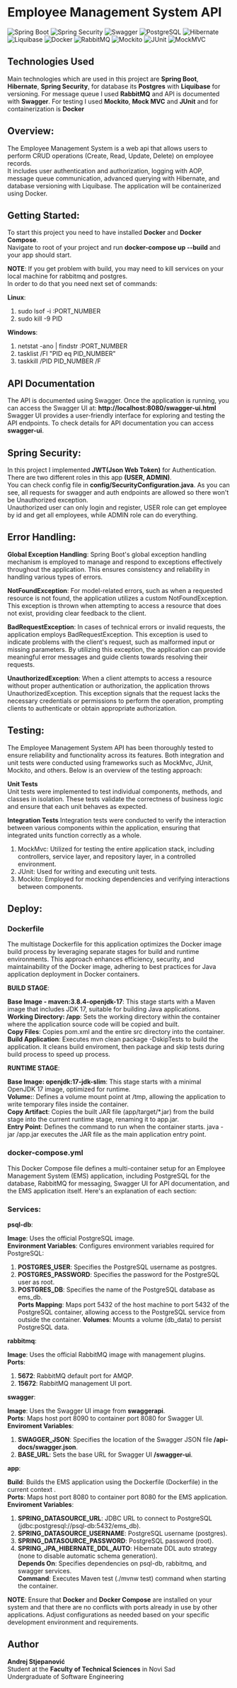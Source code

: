 # Employee Management System API
![Spring Boot](https://img.shields.io/badge/Spring%20Boot-black?logo=springboot)
![Spring Security](https://img.shields.io/badge/Spring%20Security-black?logo=springsecurity)
![Swagger](https://img.shields.io/badge/Swagger-green?logo=swagger&logoColor=white)
![PostgreSQL](https://img.shields.io/badge/PostgreSQL-blue?logo=postgresql&logoColor=white)
![Hibernate](https://img.shields.io/badge/Hibernate-red?logo=hibernate&logoColor=white)
![Liquibase](https://img.shields.io/badge/Liguibase-brightgreen?logo=junit&logoColor=white)
![Docker](https://img.shields.io/badge/Docker-blue?logo=docker&logoColor=white)
![RabbitMQ](https://img.shields.io/badge/RabbitMQ-green?logo=rabbitmq&logoColor=white)
![Mockito](https://img.shields.io/badge/Mockito-yellow?logo=mockito&logoColor=white)
![JUnit](https://img.shields.io/badge/JUnit-brightgreen?logo=junit&logoColor=white)
![MockMVC](https://img.shields.io/badge/MockMVC-brightgreen?logo=mockmvc&logoColor=white)

## Technologies Used
Main technologies which are used in this project are **Spring Boot**, **Hibernate**, **Spring Security**, for database its **Postgres** with **Liquibase** for versioning. For message queue I used **RabbitMQ** and API is documented with **Swagger**. For testing I used **Mockito**, **Mock MVC** and **JUnit**  and for containerization is **Docker**

## Overview:  
The Employee Management System is a web api that allows users to perform CRUD operations (Create, Read, Update, Delete) on employee records.  
It includes user authentication and authorization, logging with AOP, message queue communication, advanced querying with Hibernate, and database versioning with Liquibase. The application will be containerized using Docker.

## Getting Started:  
To start this project you need to have installed **Docker** and **Docker Compose**.  
Navigate to root of your project and run **docker-compose up --build** and your app should start.  

**NOTE**: If you get problem with build, you may need to kill services on your local machine for rabbitmq and postgres.  
In order to do that you need next set of commands:  

**Linux**:  
1. sudo lsof -i :PORT_NUMBER
2. sudo kill -9 PID
   
**Windows**:
1. netstat -ano | findstr :PORT_NUMBER
2. tasklist /FI "PID eq PID_NUMBER"
3. taskkill /PID PID_NUMBER /F

## API Documentation
The API is documented using Swagger. Once the application is running, you can access the Swagger UI at: **http://localhost:8080/swagger-ui.html**  
Swagger UI provides a user-friendly interface for exploring and testing the API endpoints. To check details for API documentation you can access **swagger-ui**.

## Spring Security:  
In this project I implemented **JWT(Json Web Token)** for Authentication.  
There are two different roles in this app **(USER, ADMIN)**.  
You can check config file in **config/SecurityConfiguration.java**. As you can see, all requests for swagger and auth endpoints are allowed so there won't be Unauthorized exception.  
Unauthorized user can only login and register, USER role can get employee by id and get all employees, while ADMIN role can do everything.

## Error Handling:  
**Global Exception Handling**: Spring Boot's global exception handling mechanism is employed to manage and respond to exceptions effectively throughout the application. This ensures consistency and reliability in handling various types of errors.  

**NotFoundException**: For model-related errors, such as when a requested resource is not found, the application utilizes a custom NotFoundException. This exception is thrown when attempting to access a resource that does not exist, providing clear feedback to the client.  

**BadRequestException**: In cases of technical errors or invalid requests, the application employs BadRequestException. This exception is used to indicate problems with the client's request, such as malformed input or missing parameters. By utilizing this exception, the application can provide meaningful error messages and guide clients towards resolving their requests.  

**UnauthorizedException**: When a client attempts to access a resource without proper authentication or authorization, the application throws UnauthorizedException. This exception signals that the request lacks the necessary credentials or permissions to perform the operation, prompting clients to authenticate or obtain appropriate authorization.

## Testing:  
The Employee Management System API has been thoroughly tested to ensure reliability and functionality across its features. Both integration and unit tests were conducted using frameworks such as MockMvc, JUnit, Mockito, and others. Below is an overview of the testing approach:  

**Unit Tests**  
Unit tests were implemented to test individual components, methods, and classes in isolation. These tests validate the correctness of business logic and ensure that each unit behaves as expected.   

**Integration Tests**
Integration tests were conducted to verify the interaction between various components within the application, ensuring that integrated units function correctly as a whole.  

1. MockMvc: Utilized for testing the entire application stack, including controllers, service layer, and repository layer, in a controlled environment.
2. JUnit: Used for writing and executing unit tests.
3. Mockito: Employed for mocking dependencies and verifying interactions between components.

## Deploy:  
### Dockerfile  
The multistage Dockerfile for this application optimizes the Docker image build process by leveraging separate stages for build and runtime environments. This approach enhances efficiency, security, and maintainability of the Docker image, adhering to best practices for Java application deployment in Docker containers.  

**BUILD STAGE**:  

**Base Image - maven:3.8.4-openjdk-17**: This stage starts with a Maven image that includes JDK 17, suitable for building Java applications.  
**Working Directory: /app**: Sets the working directory within the container where the application source code will be copied and built.  
**Copy Files**: Copies pom.xml and the entire src directory into the container.    
**Build Application**: Executes mvn clean package -DskipTests to build the application. It cleans build enviroment, then package and skip tests during build process to speed up process.  

**RUNTIME STAGE**:  

**Base Image: openjdk:17-jdk-slim**: This stage starts with a minimal OpenJDK 17 image, optimized for runtime.  
**Volume:**: Defines a volume mount point at /tmp, allowing the application to write temporary files inside the container.    
**Copy Artifact**: Copies the built JAR file (app/target/*.jar) from the build stage into the current runtime stage, renaming it to app.jar.      
**Entry Point**: Defines the command to run when the container starts. java -jar /app.jar executes the JAR file as the main application entry point.  

### docker-compose.yml  

This Docker Compose file defines a multi-container setup for an Employee Management System (EMS) application, including PostgreSQL for the database, RabbitMQ for messaging, Swagger UI for API documentation, and the EMS application itself. Here's an explanation of each section:  

### Services:  

**psql-db**:    

**Image**: Uses the official PostgreSQL image.  
**Environment Variables**: Configures environment variables required for PostgreSQL:  
1. **POSTGRES_USER**: Specifies the PostgreSQL username as postgres.  
2. **POSTGRES_PASSWORD**: Specifies the password for the PostgreSQL user as root.  
3. **POSTGRES_DB**: Specifies the name of the PostgreSQL database as ems_db.  
**Ports Mapping**: Maps port 5432 of the host machine to port 5432 of the PostgreSQL container, allowing access to the PostgreSQL service from outside the container.
**Volumes**: Mounts a volume (db_data) to persist PostgreSQL data.

**rabbitmq**:  

**Image**: Uses the official RabbitMQ image with management plugins.  
**Ports**:  
1. **5672**: RabbitMQ default port for AMQP.
2. **15672**: RabbitMQ management UI port.  

**swagger**:  

**Image**: Uses the Swagger UI image from **swaggerapi**.  
**Ports**: Maps host port 8090 to container port 8080 for Swagger UI.  
**Enviroment Variables**:  
1. **SWAGGER_JSON**: Specifies the location of the Swagger JSON file **/api-docs/swagger.json**.
2. **BASE_URL**: Sets the base URL for Swagger UI **/swagger-ui**.

**app**:  

**Build**: Builds the EMS application using the Dockerfile (Dockerfile) in the current context .  
**Ports**: Maps host port 8080 to container port 8080 for the EMS application.  
**Enviroment Variables**:  
1. **SPRING_DATASOURCE_URL**: JDBC URL to connect to PostgreSQL (jdbc:postgresql://psql-db:5432/ems_db).
2. **SPRING_DATASOURCE_USERNAME**: PostgreSQL username (postgres).
3. **SPRING_DATASOURCE_PASSWORD**: PostgreSQL password (root).
4. **SPRING_JPA_HIBERNATE_DDL_AUTO**: Hibernate DDL auto strategy (none to disable automatic schema generation).  
**Depends On**: Specifies dependencies on psql-db, rabbitmq, and swagger services.  
**Command**: Executes Maven test (./mvnw test) command when starting the container.

**NOTE**: Ensure that **Docker** and **Docker Compose** are installed on your system and that there are no conflicts with ports already in use by other applications. Adjust configurations as needed based on your specific development environment and requirements.

## Author

**Andrej Stjepanović**  
Student at the **Faculty of Technical Sciences** in Novi Sad  
Undergraduate of Software Engineering

